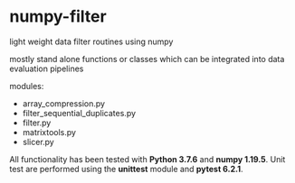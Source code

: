 # numpy-filter
light weight data filter routines using numpy

mostly stand alone functions or classes which can be integrated into data evaluation pipelines

modules:
* array_compression.py
* filter_sequential_duplicates.py
* filter.py
* matrixtools.py
* slicer.py

All functionality has been tested with **Python 3.7.6** and **numpy 1.19.5**.
Unit test are performed using the **unittest** module and **pytest 6.2.1**.
